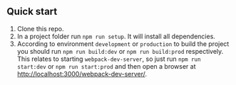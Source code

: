 ## Quick start

1. Clone this repo. 
2. In a project folder run `npm run setup`. It will install all dependencies.
3. According to environment `development` or `production` to build the project you should run `npm run build:dev` or `npm run build:prod` respectively. This relates to starting `webpack-dev-server`, so just run `npm run start:dev` or `npm run start:prod` and then open a browser at <a href="http://localhost:3000/webpack-dev-server/">http://localhost:3000/webpack-dev-server/</a>. 



